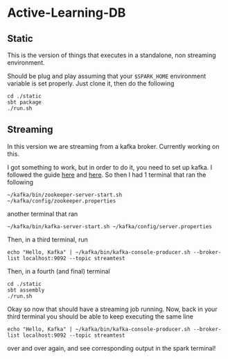 # Active-Learning-DB

## Static
This is the version of things that executes in a standalone, non streaming environment. 

Should be plug and play assuming that your `$SPARK_HOME` environment variable is set properly. 
Just clone it, then do the following
```
cd ./static 
sbt package
./run.sh
```

## Streaming
In this version we are streaming from a kafka broker. Currently working on this.

I got something to work, but in order to do it, you need to set up kafka. 
I followed the guide [here](http://www.bogotobogo.com/Hadoop/BigData_hadoop_Zookeeper_Kafka_single_node_single_broker_cluster.php) and [here](http://www.bogotobogo.com/Hadoop/BigData_hadoop_Zookeeper_Kafka.php).
So then I had 1 terminal that ran the following
```
~/kafka/bin/zookeeper-server-start.sh ~/kafka/config/zookeeper.properties
```
another terminal that ran
```
~/kafka/bin/kafka-server-start.sh ~/kafka/config/server.properties
```

Then, in a third terminal, run
```
echo "Hello, Kafka" | ~/kafka/bin/kafka-console-producer.sh --broker-list localhost:9092 --topic streamtest
```

Then, in a fourth (and final) terminal

```
cd ./static 
sbt assembly
./run.sh
```

Okay so now that should have a streaming job running. Now, back in your 
third terminal you should be able to keep executing the same line
```
echo "Hello, Kafka" | ~/kafka/bin/kafka-console-producer.sh --broker-list localhost:9092 --topic streamtest
```
over and over again, and see corresponding output in the spark terminal!
